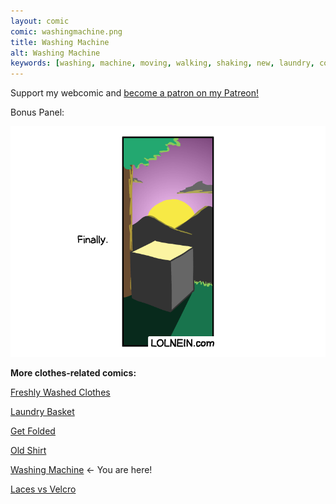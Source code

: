 ```yaml
---
layout: comic
comic: washingmachine.png
title: Washing Machine
alt: Washing Machine
keywords: [washing, machine, moving, walking, shaking, new, laundry, comic, bathroom, chores, household]
---
```


Support my webcomic and [become a patron on my Patreon!](https://www.patreon.com/lolnein)

Bonus Panel:

![Washing Machine Bonus Panel](/images/washingmachine_bonus.png)


__More clothes-related comics:__

[Freshly Washed Clothes](https://lolnein.com/2017/09/20/freshlywashedclothes/)

[Laundry Basket](https://lolnein.com/2019/04/26/laundrybasket/)

[Get Folded](https://lolnein.com/2020/02/12/getfolded)

[Old Shirt](https://lolnein.com/2020/02/25/oldshirt/)

[Washing Machine](https://lolnein.com/2020/02/26/washingmachine/) <- You are here!

[Laces vs Velcro](http://lolnein.com/2016/07/28/lacesvsvelcro/)


